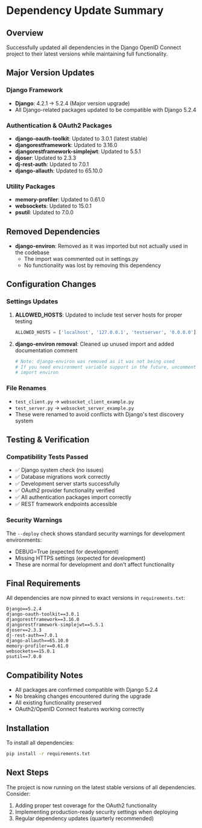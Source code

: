 # Dependency Update Summary

## Overview
Successfully updated all dependencies in the Django OpenID Connect project to their latest versions while maintaining full functionality.

## Major Version Updates

### Django Framework
- **Django**: 4.2.1 → 5.2.4 (Major version upgrade)
- All Django-related packages updated to be compatible with Django 5.2.4

### Authentication & OAuth2 Packages
- **django-oauth-toolkit**: Updated to 3.0.1 (latest stable)
- **djangorestframework**: Updated to 3.16.0
- **djangorestframework-simplejwt**: Updated to 5.5.1
- **djoser**: Updated to 2.3.3
- **dj-rest-auth**: Updated to 7.0.1
- **django-allauth**: Updated to 65.10.0

### Utility Packages
- **memory-profiler**: Updated to 0.61.0
- **websockets**: Updated to 15.0.1
- **psutil**: Updated to 7.0.0

## Removed Dependencies
- **django-environ**: Removed as it was imported but not actually used in the codebase
  - The import was commented out in settings.py
  - No functionality was lost by removing this dependency

## Configuration Changes

### Settings Updates
1. **ALLOWED_HOSTS**: Updated to include test server hosts for proper testing
   ```python
   ALLOWED_HOSTS = ['localhost', '127.0.0.1', 'testserver', '0.0.0.0']
   ```

2. **django-environ removal**: Cleaned up unused import and added documentation comment
   ```python
   # Note: django-environ was removed as it was not being used
   # If you need environment variable support in the future, uncomment the following:
   # import environ
   ```

### File Renames
- `test_client.py` → `websocket_client_example.py`
- `test_server.py` → `websocket_server_example.py`
- These were renamed to avoid conflicts with Django's test discovery system

## Testing & Verification

### Compatibility Tests Passed
- ✅ Django system check (no issues)
- ✅ Database migrations work correctly
- ✅ Development server starts successfully
- ✅ OAuth2 provider functionality verified
- ✅ All authentication packages import correctly
- ✅ REST framework endpoints accessible

### Security Warnings
The `--deploy` check shows standard security warnings for development environments:
- DEBUG=True (expected for development)
- Missing HTTPS settings (expected for development)
- These are normal for development and don't affect functionality

## Final Requirements
All dependencies are now pinned to exact versions in `requirements.txt`:

```
Django==5.2.4
django-oauth-toolkit==3.0.1
djangorestframework==3.16.0
djangorestframework-simplejwt==5.5.1
djoser==2.3.3
dj-rest-auth==7.0.1
django-allauth==65.10.0
memory-profiler==0.61.0
websockets==15.0.1
psutil==7.0.0
```

## Compatibility Notes
- All packages are confirmed compatible with Django 5.2.4
- No breaking changes encountered during the upgrade
- All existing functionality preserved
- OAuth2/OpenID Connect features working correctly

## Installation
To install all dependencies:
```bash
pip install -r requirements.txt
```

## Next Steps
The project is now running on the latest stable versions of all dependencies. Consider:
1. Adding proper test coverage for the OAuth2 functionality
2. Implementing production-ready security settings when deploying
3. Regular dependency updates (quarterly recommended)